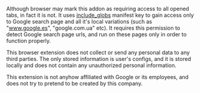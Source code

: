 Although browser may mark this addon as requiring access to all opened tabs, in fact it is not. It uses <a href="https://developer.mozilla.org/en-US/docs/Mozilla/Add-ons/WebExtensions/manifest.json/content_scripts#include_globs">include_globs</a> manifest key to gain access only to Google search page and all it's local variations (such as "www.google.es", "google.com.ua" etc). It requires this permission to detect Google search page urls, and run on these pages only in order to function properly. 

This browser extension does not collect or send any personal data to any third parties. The only stored information is user's configs, and it is stored locally and does not contain any unauthorized personal information. 

This extension is not anyhow affiliated with Google or its employees, and does not try to pretend to be created by this company.